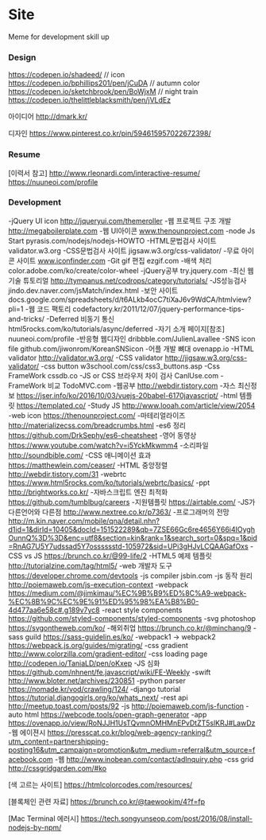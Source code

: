 # Site
Meme for development skill up

### Design
https://codepen.io/shadeed/
// icon
https://codepen.io/bphillips201/pen/jCuDA
// autumn color
https://codepen.io/sketchbrook/pen/BoWjxM
// night train
https://codepen.io/thelittleblacksmith/pen/jVLdEz

아이디어
http://dmark.kr/

디자인
https://www.pinterest.co.kr/pin/594615957022672398/


### Resume

[이력서 참고]
http://www.rleonardi.com/interactive-resume/
https://nuuneoi.com/profile


### Development
-jQuery UI icon
http://jqueryui.com/themeroller
-웹 프로젝트 구조 개발
http://megaboilerplate.com
-웹 UI아이콘
www.thenounproject.com
-node Js Start
pyrasis.com/nodejs/nodejs-HOWTO
-HTML문법검사 사이트
validator.w3.org
-CSS문법검사 사이트
jigsaw.w3.org/css-validator/
-무료 아이콘 사이트
www.iconfinder.com
-Git gif 편집
ezgif.com
-배색 처리
color.adobe.com/ko/create/color-wheel
-jQuery공부
try.jquery.com
-최신 웹기술 튜토리얼
http://tympanus.net/codrops/category/tutorials/
-JS성능검사
jindo.dev.naver.com/jsMatch/index.html
-보안 사이트
docs.google.com/spreadsheets/d/t6ALkb4ocC7tiXaJ6v9WdCA/htmlview?pli=1
-웹 코드 팩토리
codefactory.kr/2011/12/07/jquery-performance-tips-and-tricks/
-Deferred 비동기 통신
html5rocks.com/ko/tutorials/async/deferred
-자기 소개 페이지[참조]
nuuneoi.com/profile
-반응형 웹디자인
dribbble.com/JulienLavallee
-SNS icon file
github.com/jiwonrom/KoreanSNSicon
-어플 개발 뼈대
ovenapp.io
-HTML validator
http://validator.w3.org/
-CSS validator
http://jigsaw.w3.org/css-validator/
-css button
w3school.com/css/css3_buttons.asp
-Css FrameWork
cssdb.co
-JS or CSS 브라우저 차이 검사
CanlUse.com
-FrameWork 비교
TodoMVC.com
-웹공부
http://webdir.tistory.com
-자스 최신정보
https://jser.info/ko/2016/10/03/vuejs-20babel-6170javascript/
-html 템플릿
https://templated.co/
-Study JS
http://www.looah.com/article/view/2054
-web icon
https://thenounproject.com/
-마테리얼라이즈
http://materializecss.com/breadcrumbs.html
-es6 정리
https://github.com/DrkSephy/es6-cheatsheet
-영어 동영상
https://www.youtube.com/watch?v=i5YckMkwmm4
-소리파일
http://soundbible.com/
-CSS 애니메이션 효과
https://matthewlein.com/ceaser/
-HTML 중앙정렬
http://webdir.tistory.com/31
-webrtc
https://www.html5rocks.com/ko/tutorials/webrtc/basics/
-ppt
http://brightworks.co.kr/
-자바스크립트 엔진 최적화
https://github.com/tumblbug/careers
-지원템플릿
https://airtable.com/
-JS가 다른언어와 다른점
http://www.nextree.co.kr/p7363/
-프로그래머의 전망
http://m.kin.naver.com/mobile/qna/detail.nhn?d1id=1&dirId=10405&docId=151522289&qb=7ZSE66Gc6re4656Y66i4IOyghOunnQ%3D%3D&enc=utf8&section=kin&rank=1&search_sort=0&spq=1&pid=RnAG7U5Y7udssad5Y7osssssstd-105972&sid=UPi3gHJvLCQAAGafOxs
-CSS vs JS
https://brunch.co.kr/@99-life/2
-HTML5 예제 템플릿
http://tutorialzine.com/tag/html5/
-web 개발자 도구
https://developer.chrome.com/devtools
-js compiler
jsbin.com
-js 동작 원리
http://poiemaweb.com/js-execution-context
-webpack
https://medium.com/@jimkimau/%EC%9B%B9%ED%8C%A9-webpack-%EC%8B%9C%EC%9E%91%ED%95%98%EA%B8%B0-4d477aa6e58c#.g189v7yc8
-react style components
https://github.com/styled-components/styled-components
-svg photoshop
https://svgontheweb.com/ko/
-해외취업
https://brunch.co.kr/@minchang/9
-sass guild
https://sass-guidelin.es/ko/
-webpack1 -> webpack2
https://webpack.js.org/guides/migrating/
-css gradient
http://www.colorzilla.com/gradient-editor/
-css loading page
http://codepen.io/TaniaLD/pen/oKxep
-JS 심화
https://github.com/nhnent/fe.javascript/wiki/FE-Weekly
-swift
http://www.bloter.net/archives/230851
-python parser
https://nomade.kr/vod/crawling/124/
-django tutorial
https://tutorial.djangogirls.org/ko/whats_next/
-rest api
http://meetup.toast.com/posts/92
-js
http://poiemaweb.com/js-function
-auto html
https://webcode.tools/open-graph-generator
-app
https://ovenapp.io/view/RoNJJH1UsTQvmnOMHMnEPvDtZT5slKRJ#LawDz
-웹 에이젼시
https://presscat.co.kr/blog/web-agency-ranking/?utm_content=partnershipping-posting16&utm_campaign=promotion&utm_medium=referral&utm_source=facebook.com
-웹
http://www.inobean.com/contact/adInquiry.php
-css grid
http://cssgridgarden.com/#ko

[색 고르는 사이트]
https://htmlcolorcodes.com/resources/


[블록체인 관련 자료]
https://brunch.co.kr/@taewookim/4?f=fp

[Mac Terminal 에러시]
https://tech.songyunseop.com/post/2016/08/install-nodejs-by-npm/
